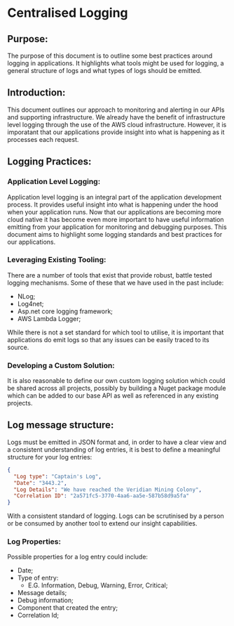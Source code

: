 # Centralised Logging

## Purpose:
The purpose of this document is to outline some best practices around logging in applications.  It highlights what tools might be used for logging, a general structure of logs and what types of logs should be emitted.
## Introduction:

This document outlines our approach to monitoring and alerting in our APIs and supporting infrastructure.  We already have the benefit of infrastructure level logging through the use of the AWS cloud infrastructure.  However, it is imporatant that our applications provide insight into what is happening as it processes each request.
## Logging Practices:

### Application Level Logging:

Application level logging is an integral part of the application development process.  It provides useful insight into what is happening under the hood when your application runs.  Now that our applications are becoming more cloud native it has become even more important to have useful information emitting from your application for monitoring and debugging purposes.  This document aims to highlight some logging standards and best practices for our applications.

### Leveraging Existing Tooling:

There are a number of tools that exist that provide robust, battle tested logging mechanisms.  Some of these that we have used in the past include:

- NLog;
- Log4net;
- Asp.net core logging framework;
- AWS Lambda Logger;

While there is not a set standard for which tool to utilise, it is important that applications do emit logs so that any issues can be easily traced to its source.
### Developing a Custom Solution:

It is also reasonable to define our own custom logging solution which could be shared across all projects, possibly by building a Nuget package module which can be added to our base API as well as referenced in any existing projects.
## Log message structure:

Logs must be emitted in JSON format and, in order to have a clear view and a consistent understanding of log entries, it is best to define a meaningful structure for your log entries:

```json
{
  "Log type": "Captain's Log",
  "Date": "3443.2",
  "Log Details": "We have reached the Veridian Mining Colony",
  "Correlation ID": "2a571fc5-3770-4aa6-aa5e-587b58d9a5fa"
}
```

With a consistent standard of logging.  Logs can be scrutinised by a person or be consumed by another tool to extend our insight capabilities.
### Log Properties:
Possible properties for a log entry could include:

- Date;
- Type of entry:
  * E.G. Information, Debug, Warning, Error, Critical;
- Message details;
- Debug information;
- Component that created the entry;
- Correlation Id;
